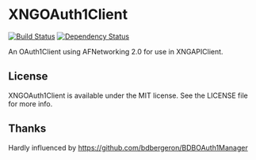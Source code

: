# XNGOAuth1Client

[![Build Status](https://travis-ci.org/pietbrauer/XNGOAuth1Client.png?branch=master)](https://travis-ci.org/pietbrauer/XNGOAuth1Client) [![Dependency Status](https://www.versioneye.com/objective-c/xngoauth1client/0.0.2/badge.png)](https://www.versioneye.com/objective-c/xngoauth1client/0.0.2)

An OAuth1Client using AFNetworking 2.0 for use in XNGAPIClient.

## License

XNGOAuth1Client is available under the MIT license. See the LICENSE file for more info.

## Thanks

Hardly influenced by https://github.com/bdbergeron/BDBOAuth1Manager
